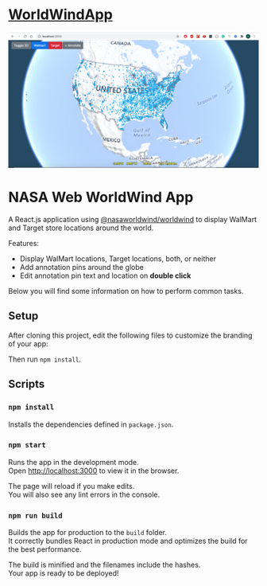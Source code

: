 

# [WorldWindApp](https://github.com/davidwilson3200/WorldWindApp) 


![Image](/public/images/image.png)


# NASA Web WorldWind App

A React.js application using [@nasaworldwind/worldwind](https://www.npmjs.com/package/@nasaworldwind/worldwind) to display WalMart and Target store locations around the world.

Features:
- Display WalMart locations, Target locations, both, or neither
- Add annotation pins around the globe
- Edit annotation pin text and location on **double click**


Below you will find some information on how to perform common tasks.<br>

## Setup

After cloning this project, edit the following files to customize the branding of your app:


Then run `npm install`.


## Scripts

### `npm install`
 
Installs the dependencies defined in `package.json`.


### `npm start`

Runs the app in the development mode.<br>
Open [http://localhost:3000](http://localhost:3000) to view it in the browser.

The page will reload if you make edits.<br>
You will also see any lint errors in the console.


### `npm run build`

Builds the app for production to the `build` folder.<br>
It correctly bundles React in production mode and optimizes the build for the best performance.

The build is minified and the filenames include the hashes.<br>
Your app is ready to be deployed!




